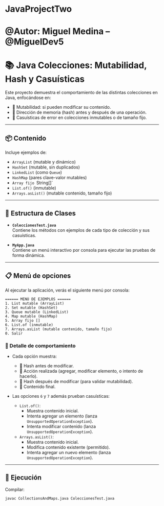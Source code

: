 # JavaProjectTwo

# @Autor: Miguel Medina – @MiguelDev5

# 📚 Java Colecciones: Mutabilidad, Hash y Casuísticas

Este proyecto demuestra el comportamiento de las distintas colecciones en Java, enfocándose en:

- 📌 Mutabilidad: si pueden modificar su contenido.
- 📌 Dirección de memoria (hash) antes y después de una operación.
- 📌 Casuísticas de error en colecciones inmutables o de tamaño fijo.

---

## 📦 Contenido

Incluye ejemplos de:

- `ArrayList` (mutable y dinámico)
- `HashSet` (mutable, sin duplicados)
- `LinkedList` (como `Queue`)
- `HashMap` (pares clave-valor mutables)
- `Array fijo `String[]`
- `List.of()` (inmutable)
- `Arrays.asList()` (mutable contenido, tamaño fijo)

---

## 📜 Estructura de Clases

- **`ColeccionesTest.java`**  
  Contiene los métodos con ejemplos de cada tipo de colección y sus casuísticas.

- **`MyApp.java`**  
  Contiene un menú interactivo por consola para ejecutar las pruebas de forma dinámica.

---

## 📋 Menú de opciones

Al ejecutar la aplicación, verás el siguiente menú por consola:

```
====== MENÚ DE EJEMPLOS ======
1. List mutable (ArrayList)
2. Set mutable (HashSet)
3. Queue mutable (LinkedList)
4. Map mutable (HashMap)
5. Array fijo []
6. List.of (inmutable)
7. Arrays.asList (mutable contenido, tamaño fijo)
0. Salir
```

### 📌 Detalle de comportamiento

- Cada opción muestra:
  - 📌 Hash antes de modificar.
  - 📌 Acción realizada (agregar, modificar elemento, o intento de hacerlo).
  - 📌 Hash después de modificar (para validar mutabilidad).
  - 📌 Contenido final.

- Las opciones `6` y `7` además prueban casuísticas:
  - `List.of()`:
    - Muestra contenido inicial.
    - Intenta agregar un elemento (lanza `UnsupportedOperationException`).
    - Intenta modificar contenido (lanza `UnsupportedOperationException`).
  - `Arrays.asList()`:
    - Muestra contenido inicial.
    - Modifica contenido existente (permitido).
    - Intenta agregar un nuevo elemento (lanza `UnsupportedOperationException`).

---

## 📖 Ejecución

Compilar:

```bash
javac CollectionsAndMaps.java ColeccionesTest.java
